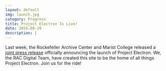 ```yaml
---
layout: default
img: launch.jpg
category: Progress
title: Project Electron Is Live!
date: 2016-08-29
description: |
---
```

  Last week, the Rockefeller Archive Center and Marist College released a [joint press release](http://www.rockarch.org/programs/digital/marist.php) officially announcing the launch of Project Electron.  We, the RAC Digital Team, have created this site to be the home of all things Project Electron. Join us for the ride!
